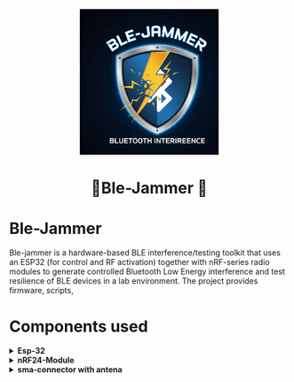 <div align="center">
  <img src="img/ble.jpeg" width="250" height="auto" />
  <h1> 🌟Ble-Jammer 🌟 </h1>
</div>

# Ble-Jammer
Ble-jammer is a hardware-based BLE interference/testing toolkit that uses an ESP32 (for control and RF activation) together with nRF-series radio modules to generate controlled Bluetooth Low Energy interference and test resilience of BLE devices in a lab environment. The project provides firmware, scripts, 

# Components used
<details>
<summary><strong>Esp-32</strong></summary> 

<div style="margin-left: 20px;">

## What is ESP-32
 **Microcontroller with Built-In Wi-Fi and Bluetooth**
<ul><li>The ESP32 is a low-cost microcontroller chip made by Espressif Systems that includes Wi-Fi and Bluetooth (BLE) for wireless communication.</li></ul>

**Dual-Core Processor**
<ul><li>It has a dual-core Tensilica Xtensa CPU, which allows it to handle multiple tasks at once — ideal for IoT and embedded applications. </li></ul>

 **Multiple I/O Pins and Sensors**
<ul><li>The ESP32 includes GPIO pins, ADC/DAC, PWM, SPI, I²C, and UART interfaces, making it versatile for sensors, motors, and other hardware connections.</li></ul>

 **Power-Efficient and Portable**
<ul><li>It supports various low-power modes, making it suitable for battery-powered and portable IoT projects.</li></ul>

-----

</details>
 
<details>
<summary><strong>nRF24-Module</strong></summary>

<div style="margin-left: 20px;">

 ## what is nRF24 module
 **Wireless Transceiver**
 <ul><li>Operates at 2.4 GHz frequency for reliable short-range communication between devices like Arduino or ESP32.</li></ul>

 **Low Power & High Speed:**
 <ul><li> Supports fast data transfer (up to 2 Mbps) with low energy consumption, ideal for battery-powered projects.</li></ul>

 **Used in IoT & Robotics:**
 <ul><li> Commonly used for wireless sensor networks, remote controls, and robot communication systems.</li></ul>
 
  -----
  
 </details>
 <details>
<summary><strong>sma-connector with antena</strong></summary>

<div style="margin-left: 20px;">

## Signal Connector:
<ul><li> The SMA (SubMiniature Version A) connector is a coaxial RF connector used to connect antennas to wireless modules like ESP32 or NRF24L01.</li></ul>

## Improves Signal Strength:
<ul><li>When paired with an antenna, it provides better signal range and stability for Wi-Fi, Bluetooth, or RF communication.</li></ul>

## Durable & Reusable:
<ul><li>Made of metal with threaded coupling, it ensures a secure, low-loss, and long-lasting connection for high-frequency signals.</li></ul>

-----

</details>


